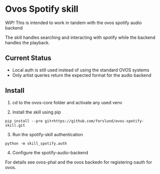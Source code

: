 # Ovos Spotify skill

WIP! This is intended to work in tandem with the ovos spotify audio backend

The skill handles searching and interacting with spotify while the backend handles the playback.

## Current Status

- Local auth is still used instead of using the standard OVOS systems
- Only artist queries return the expected format for the audio backend

## Install

1. cd to the ovos-core folder and activate any used venv

2. Install the skill using pip

```
pip install --pre git+https://github.com/forslund/ovos-spotify-skill.git
```

3. Run the spotify-skill authentication

```
python -m skill_spotify.auth
```

4. Configure the spotify-audio-backend

For details see ovos-phal and the ovos backedn for registering oauth for ovos.
